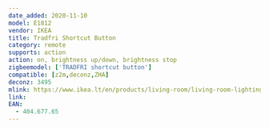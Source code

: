 ```yaml
---
date_added: 2020-11-10
model: E1812
vendor: IKEA
title: Tradfri Shortcut Button
category: remote
supports: action
action: on, brightness up/down, brightness stop
zigbeemodel: ['TRADFRI shortcut button']
compatible: [z2m,deconz,ZHA]
deconz: 3495
mlink: https://www.ikea.lt/en/products/living-room/living-room-lighting/accessories-for-electronics/tradfri-shortcut-button-white-art-40467765
link: 
EAN: 
  - 404.677.65
---
```

